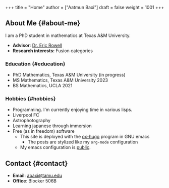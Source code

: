 +++
title = "Home"
author = ["Aatmun Baxi"]
draft = false
weight = 1001
+++

## About Me {#about-me}

I am a PhD student in mathematics at Texas A&amp;M University.

-   **Advisor**: [Dr. Eric Rowell](https://people.tamu.edu/~rowell/)
-   **Research interests:** Fusion categories


### Education {#education}

-   PhD Mathematics, Texas A&amp;M University (in progress)
-   MS Mathematics, Texas A&amp;M University 2023
-   BS Mathematics, UCLA 2021


### Hobbies {#hobbies}

-   Programming. I'm currently enjoying time in various lisps.
-   Liverpool FC
-   Astrophotography
-   Learning japanese through immersion
-   Free (as in freedom) software
    -   This site is deployed with the [ox-hugo](https://github.com/kaushalmodi/ox-hugo) program in GNU emacs
        -   The posts are stylized like my `org-mode` configuration
    -   My emacs configuration is [public](https://wwwgithub.com/aatmunbaxi/doomemacs-config).


## Contact {#contact}

-   **Email**: [abaxi@tamu.edu](mailto:abaxi@tamu.edu)
-   **Office**: Blocker 506B
